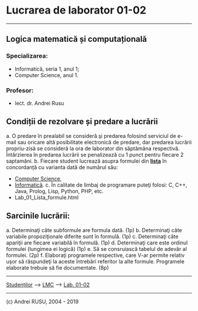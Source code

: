 # Lucrarea de laborator 01-02

---

## Logica matematică și computațională

### Specializarea: 

* Informatică, seria 1, anul 1; 
* Computer Science, anul 1.

### Profesor:

* lect. dr. Andrei Rusu


## Condiții de rezolvare și predare a lucrării

a. O predare în prealabil se consideră şi predarea folosind serviciul de e-mail sau oricare altă posibilitate electronică de predare, dar predarea lucrării propriu-zisă se consideră la ora de laborator din săptămâna respectivă. Întârzierea în predarea lucrării se penalizează cu 1 punct pentru fiecare 2 saptamâni.
b. Fiecare student lucrează asupra formulei din  **[lista](./LC_Lab_01_Lista_formule.html)** în concordanță cu varianta dată de numărul său:
   * [Computer Science](./cs1.html),
   * [Informatică](./info1s1.html). 
c. În calitate de limbaj de programare puteţi folosi: C, C++, Java, Prolog, Lisp, Python, PHP, etc. 
   * Lab_01_Lista_formule.html

## Sarcinile lucrării:

a. Determinaţi câte subformule are formula dată. (1p)
b. Determinaţi câte variabile propoziţionale diferite sunt în formulă. (1p)
c. Determinaţi câte apariţii are fiecare variabilă în formulă. (1p)
d. Determinaţi care este ordinul formulei (lungimea ei logică) (1p)
e. Să se consruiască tabelul de adevăr al formulei. (2p)
f.  Elaboraţi programele respective, care V-ar permite relativ uşor să răspundeţi la aceste întrebări referitor la alte formule. Programele elaborate trebuie să fie documentate. (8p)

---

[Studenților](./) --> [LMC](./index-LC-info1.htm) --> [Lab. 01-02]()

---

(c) Andrei RUSU, 2004 - 2019
